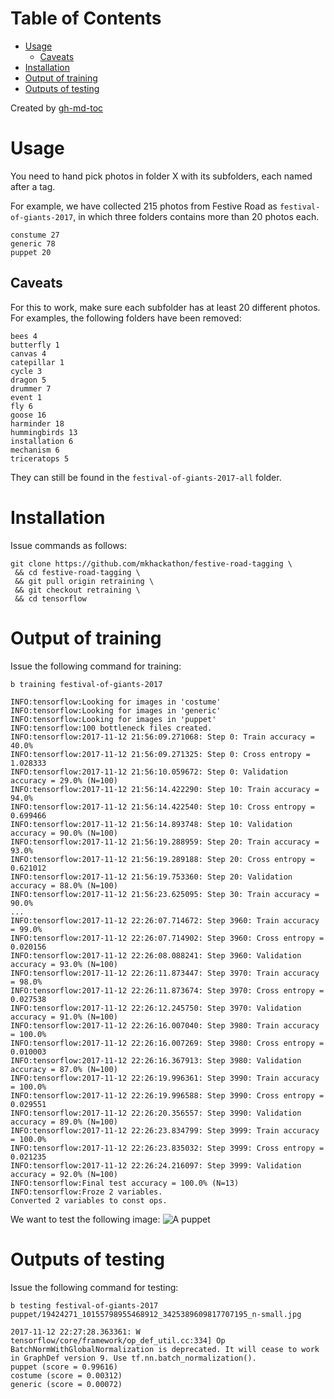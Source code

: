 Table of Contents
=================

* [Usage](#usage)
  * [Caveats](#caveats)
* [Installation](#installation)
* [Output of training](#output-of-training)
* [Outputs of testing](#outputs-of-testing)

Created by [gh-md-toc](https://github.com/ekalinin/github-markdown-toc.go)

# Usage
You need to hand pick photos in folder X with its subfolders, each named after a tag. 

For example, we have collected 215 photos from Festive Road as `festival-of-giants-2017`,
in which three folders contains more than 20 photos each.

```
constume 27
generic 78
puppet 20
```

## Caveats
For this to work, make sure each subfolder has at least 20 different photos.
For examples, the following folders have been removed:
```
bees 4
butterfly 1
canvas 4
catepillar 1
cycle 3
dragon 5
drummer 7
event 1
fly 6
goose 16
harminder 18
hummingbirds 13
installation 6
mechanism 6
triceratops 5
```
They can still be found in the `festival-of-giants-2017-all` folder.

# Installation

Issue commands as follows: 
```
git clone https://github.com/mkhackathon/festive-road-tagging \
 && cd festive-road-tagging \
 && git pull origin retraining \
 && git checkout retraining \
 && cd tensorflow
```

# Output of training

Issue the following command for training:
```
b training festival-of-giants-2017
```

```
INFO:tensorflow:Looking for images in 'costume'
INFO:tensorflow:Looking for images in 'generic'
INFO:tensorflow:Looking for images in 'puppet'
INFO:tensorflow:100 bottleneck files created.
INFO:tensorflow:2017-11-12 21:56:09.271068: Step 0: Train accuracy = 40.0%
INFO:tensorflow:2017-11-12 21:56:09.271325: Step 0: Cross entropy = 1.028333
INFO:tensorflow:2017-11-12 21:56:10.059672: Step 0: Validation accuracy = 29.0% (N=100)
INFO:tensorflow:2017-11-12 21:56:14.422290: Step 10: Train accuracy = 94.0%
INFO:tensorflow:2017-11-12 21:56:14.422540: Step 10: Cross entropy = 0.699466
INFO:tensorflow:2017-11-12 21:56:14.893748: Step 10: Validation accuracy = 90.0% (N=100)
INFO:tensorflow:2017-11-12 21:56:19.288959: Step 20: Train accuracy = 93.0%
INFO:tensorflow:2017-11-12 21:56:19.289188: Step 20: Cross entropy = 0.621012
INFO:tensorflow:2017-11-12 21:56:19.753360: Step 20: Validation accuracy = 88.0% (N=100)
INFO:tensorflow:2017-11-12 21:56:23.625095: Step 30: Train accuracy = 90.0%
...
INFO:tensorflow:2017-11-12 22:26:07.714672: Step 3960: Train accuracy = 99.0%
INFO:tensorflow:2017-11-12 22:26:07.714902: Step 3960: Cross entropy = 0.020156
INFO:tensorflow:2017-11-12 22:26:08.088241: Step 3960: Validation accuracy = 93.0% (N=100)
INFO:tensorflow:2017-11-12 22:26:11.873447: Step 3970: Train accuracy = 98.0%
INFO:tensorflow:2017-11-12 22:26:11.873674: Step 3970: Cross entropy = 0.027538
INFO:tensorflow:2017-11-12 22:26:12.245750: Step 3970: Validation accuracy = 91.0% (N=100)
INFO:tensorflow:2017-11-12 22:26:16.007040: Step 3980: Train accuracy = 100.0%
INFO:tensorflow:2017-11-12 22:26:16.007269: Step 3980: Cross entropy = 0.010003
INFO:tensorflow:2017-11-12 22:26:16.367913: Step 3980: Validation accuracy = 87.0% (N=100)
INFO:tensorflow:2017-11-12 22:26:19.996361: Step 3990: Train accuracy = 100.0%
INFO:tensorflow:2017-11-12 22:26:19.996588: Step 3990: Cross entropy = 0.029551
INFO:tensorflow:2017-11-12 22:26:20.356557: Step 3990: Validation accuracy = 89.0% (N=100)
INFO:tensorflow:2017-11-12 22:26:23.834799: Step 3999: Train accuracy = 100.0%
INFO:tensorflow:2017-11-12 22:26:23.835032: Step 3999: Cross entropy = 0.021235
INFO:tensorflow:2017-11-12 22:26:24.216097: Step 3999: Validation accuracy = 92.0% (N=100)
INFO:tensorflow:Final test accuracy = 100.0% (N=13)
INFO:tensorflow:Froze 2 variables.
Converted 2 variables to const ops.
```

We want to test the following image:
![A puppet](https://scripts.njae.me.uk/festive-road-pictures/small/2017/festival-of-giants-2017/19424271_10155798955468912_3425389609817707195_n-small.jpg)

# Outputs of testing
Issue the following command for testing:
```
b testing festival-of-giants-2017 puppet/19424271_10155798955468912_3425389609817707195_n-small.jpg
```

```
2017-11-12 22:27:28.363361: W tensorflow/core/framework/op_def_util.cc:334] Op BatchNormWithGlobalNormalization is deprecated. It will cease to work in GraphDef version 9. Use tf.nn.batch_normalization().
puppet (score = 0.99616)
costume (score = 0.00312)
generic (score = 0.00072)
```
